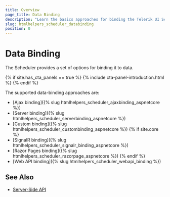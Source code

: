 ```yaml
---
title: Overview
page_title: Data Binding
description: "Learn the basics approaches for binding the Telerik UI Scheduler component for {{ site.framework }}."
slug: htmlhelpers_scheduler_databinding
position: 0
---
```


# Data Binding

The Scheduler provides a set of options for binding it to data.

{% if site.has_cta_panels == true %}
{% include cta-panel-introduction.html %}
{% endif %}

The supported data-binding approaches are:

* [Ajax binding]({% slug htmlhelpers_scheduler_ajaxbinding_aspnetcore %})
* [Server binding]({% slug htmlhelpers_scheduler_serverbinding_aspnetcore %})
* [Custom binding]({% slug htmlhelpers_scheduler_custombinding_aspnetcore %})
{% if site.core %}
* [SignalR binding]({% slug htmlhelpers_scheduler_signalr_binding_aspnetcore %})
* [Razor Pages binding]({% slug htmlhelpers_scheduler_razorpage_aspnetcore %})
{% endif %}
* [Web API binding]({% slug htmlhelpers_scheduler_webapi_binding %})

## See Also

* [Server-Side API](/api/scheduler)